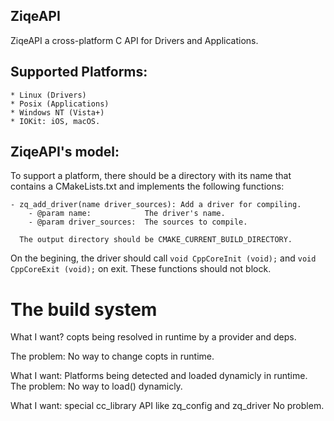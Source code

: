 ## ZiqeAPI
ZiqeAPI a cross-platform C API for Drivers and Applications.

## Supported Platforms:
    * Linux (Drivers)
    * Posix (Applications)
    * Windows NT (Vista+)
    * IOKit: iOS, macOS.

## ZiqeAPI's model:
To support a platform, there should be a directory with its name
that contains a CMakeLists.txt and implements the following functions:

    - zq_add_driver(name driver_sources): Add a driver for compiling.
        - @param name:            The driver's name.
        - @param driver_sources:  The sources to compile.

      The output directory should be CMAKE_CURRENT_BUILD_DIRECTORY.

On the begining, the driver should call `void CppCoreInit (void);` and `void CppCoreExit (void);` on
exit. These functions should not block.


# The build system
What I want?
    copts being resolved in runtime by a provider and deps.

The problem:
    No way to change copts in runtime.

What I want:
    Platforms being detected and loaded dynamicly in runtime.
The problem:
    No way to load() dynamicly.


What I want:
    special cc_library API like zq_config and zq_driver
No problem.
